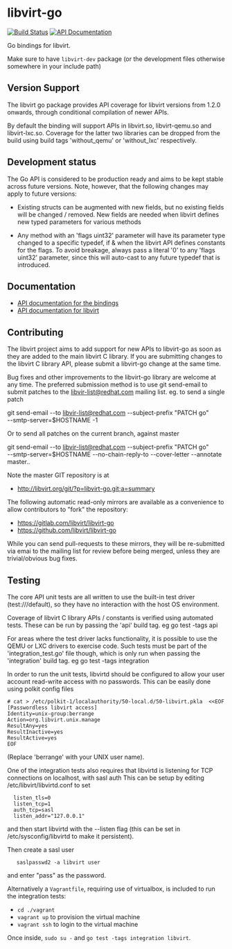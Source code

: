 # libvirt-go

[![Build Status](https://travis-ci.org/libvirt/libvirt-go.svg?branch=master)](https://travis-ci.org/libvirt/libvirt-go)
[![API Documentation](https://img.shields.io/static/v1?label=godev&message=reference&color=00add8)](https://pkg.go.dev/libvirt.org/libvirt-go)

Go bindings for libvirt.

Make sure to have `libvirt-dev` package (or the development files otherwise somewhere in your include path)

## Version Support

The libvirt go package provides API coverage for libvirt versions
from 1.2.0 onwards, through conditional compilation of newer APIs.

By default the binding will support APIs in libvirt.so, libvirt-qemu.so
and libvirt-lxc.so. Coverage for the latter two libraries can be dropped
from the build using build tags 'without_qemu' or 'without_lxc'
respectively.

## Development status

The Go API is considered to be production ready and aims to be kept
stable across future versions. Note, however, that the following
changes may apply to future versions:

* Existing structs can be augmented with new fields, but no existing
  fields will be changed / removed. New fields are needed when libvirt
  defines new typed parameters for various methods

* Any method with an 'flags uint32' parameter will have its parameter
  type changed to a specific typedef, if & when the libvirt API defines
  constants for the flags. To avoid breakage, always pass a literal
  '0' to any 'flags uint32' parameter, since this will auto-cast to
  any future typedef that is introduced.

## Documentation

* [API documentation for the bindings](https://pkg.go.dev/libvirt.org/libvirt-go)
* [API documentation for libvirt](https://libvirt.org/html/index.html)

## Contributing

The libvirt project aims to add support for new APIs to libvirt-go
as soon as they are added to the main libvirt C library. If you
are submitting changes to the libvirt C library API, please submit
a libvirt-go change at the same time.

Bug fixes and other improvements to the libvirt-go library are
welcome at any time. The preferred submission method is to use
git send-email to submit patches to the libvir-list@redhat.com
mailing list. eg. to send a single patch

   git send-email --to libvir-list@redhat.com --subject-prefix "PATCH go" \
       --smtp-server=$HOSTNAME -1

Or to send all patches on the current branch, against master

   git send-email --to libvir-list@redhat.com --subject-prefix "PATCH go" \
       --smtp-server=$HOSTNAME --no-chain-reply-to --cover-letter --annotate \
       master..

Note the master GIT repository is at

* http://libvirt.org/git/?p=libvirt-go.git;a=summary

The following automatic read-only mirrors are available as a
convenience to allow contributors to "fork" the repository:

* https://gitlab.com/libvirt/libvirt-go
* https://github.com/libvirt/libvirt-go

While you can send pull-requests to these mirrors, they will be
re-submitted via emai to the mailing list for review before
being merged, unless they are trivial/obvious bug fixes.

## Testing

The core API unit tests are all written to use the built-in
test driver (test:///default), so they have no interaction
with the host OS environment.

Coverage of libvirt C library APIs / constants is verified
using automated tests. These can be run by passing the 'api'
build tag. eg  go test -tags api

For areas where the test driver lacks functionality, it is
possible to use the QEMU or LXC drivers to exercise code.
Such tests must be part of the 'integration_test.go' file
though, which is only run when passing the 'integration'
build tag. eg  go test -tags integration

In order to run the unit tests, libvirtd should be configured
to allow your user account read-write access with no passwords.
This can be easily done using polkit config files

```
# cat > /etc/polkit-1/localauthority/50-local.d/50-libvirt.pkla  <<EOF
[Passwordless libvirt access]
Identity=unix-group:berrange
Action=org.libvirt.unix.manage
ResultAny=yes
ResultInactive=yes
ResultActive=yes
EOF
```

(Replace 'berrange' with your UNIX user name).

One of the integration tests also requires that libvirtd is
listening for TCP connections on localhost, with sasl auth
This can be setup by editing /etc/libvirt/libvirtd.conf to
set

```
  listen_tls=0
  listen_tcp=1
  auth_tcp=sasl
  listen_addr="127.0.0.1"
```

and then start libvirtd with the --listen flag (this can
be set in /etc/sysconfig/libvirtd to make it persistent).

Then create a sasl user

```
   saslpasswd2 -a libvirt user
```

and enter "pass" as the password.

Alternatively a `Vagrantfile`, requiring use of virtualbox,
is included to run the integration tests:

* `cd ./vagrant`
* `vagrant up` to provision the virtual machine
* `vagrant ssh` to login to the virtual machine

Once inside, `sudo su -` and `go test -tags integration libvirt`.
